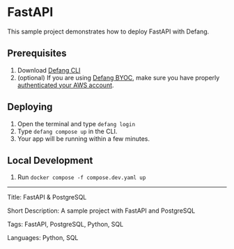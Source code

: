 # FastAPI

This sample project demonstrates how to deploy FastAPI with Defang.

## Prerequisites

1. Download <a href="https://github.com/defang-io/defang">Defang CLI</a>
2. (optional) If you are using <a href="https://docs.defang.io/docs/concepts/defang-byoc">Defang BYOC</a>, make sure you have properly <a href="https://docs.aws.amazon.com/cli/latest/userguide/cli-chap-configure.html">authenticated your AWS account</a>.

## Deploying

1. Open the terminal and type `defang login`
2. Type `defang compose up` in the CLI.
3. Your app will be running within a few minutes.

## Local Development

1. Run `docker compose -f compose.dev.yaml up`

---

Title: FastAPI & PostgreSQL

Short Description: A sample project with FastAPI and PostgreSQL

Tags: FastAPI, PostgreSQL, Python, SQL

Languages: Python, SQL
